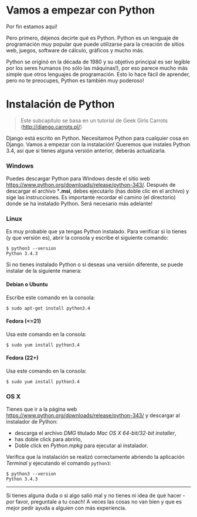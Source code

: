 # Vamos a empezar con Python

Por fin estamos aquí!

Pero primero, déjenos decirte qué es Python. Python es un lenguaje de programación muy popular que puede utilizarse para la creación de sitios web, juegos, software de cálculo, gráficos y mucho más.

Python se originó en la década de 1980 y su objetivo principal es ser legible por los seres humanos (no sólo las máquinas!), por eso parece mucho más simple que otros lenguajes de programación. Esto lo hace fácil de aprender, pero no te preocupes, Python es también muy poderoso!


# Instalación de Python

> Este subcapítulo se basa en un tutorial de Geek Girls Carrots (http://django.carrots.pl/)

Django está escrito en Python. Necesitamos Python para cualquier cosa en Django. Vamos a empezar con la instalación! Queremos que instales Python 3.4, así que si tienes alguna versión anterior, deberás actualizarla.


### Windows

Puedes descargar Python para Windows desde el sitio web https://www.python.org/downloads/release/python-343/. Después de descargar el archivo ***.msi**, debes ejecutarlo (has doble clic en el archivo) y sige las instrucciones. Es importante recordar el camino (el directorio) donde se ha instalado Python. Será necesario más adelante!


### Linux

Es muy probable que ya tengas Python instalado. Para verificar si lo tienes (y que versión es), abrir la consola y escribe el siguiente comando:

    $ python3 --version
    Python 3.4.3
    

Si no tienes instalado Python o si deseas una versión diferente, se puede instalar de la siguiente manera:


#### Debian o Ubuntu

Escribe este comando en la consola:

    $ sudo apt-get install python3.4


#### Fedora (<=21)

Usa este comando en la consola:

    $ sudo yum install python3.4


#### Fedora (22+)

Usa este comando en la consola:

    $ sudo yum install python3.4


### OS X

Tienes que ir a la página web https://www.python.org/downloads/release/python-343/ y descargar al instalador de Python:

*   descarga el archivo *DMG* titulado *Mac OS X 64-bit/32-bit installer*,
*   has doble click para abrirlo,
*   Doble click en *Python.mpkg* para ejecutar al instalador.

Verifica que la instalación se realizó correctamente abriendo la aplicación *Terminal* y ejecutando el comando `python3`:

    $ python3 --version
    Python 3.4.3
    

* * *

Si tienes alguna duda o si algo salió mal y no tienes ni idea de qué hacer - por favor, preguntale a tu coach! A veces las cosas no van bien y que es mejor pedir ayuda a alguien con más experiencia.

